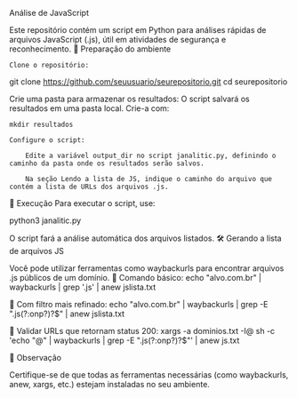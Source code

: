 Análise de JavaScript

Este repositório contém um script em Python para análises rápidas de arquivos JavaScript (.js), útil em atividades de segurança e reconhecimento.
📁 Preparação do ambiente

    Clone o repositório:

git clone https://github.com/seuusuario/seurepositorio.git
cd seurepositorio

Crie uma pasta para armazenar os resultados: O script salvará os resultados em uma pasta local. Crie-a com:

    mkdir resultados

    Configure o script:

        Edite a variável output_dir no script janalitic.py, definindo o caminho da pasta onde os resultados serão salvos.

        Na seção Lendo a lista de JS, indique o caminho do arquivo que contém a lista de URLs dos arquivos .js.

🚀 Execução
Para executar o script, use:

python3 janalitic.py

O script fará a análise automática dos arquivos listados.
🛠️ Gerando a lista de arquivos JS

Você pode utilizar ferramentas como waybackurls para encontrar arquivos .js públicos de um domínio.
🔹 Comando básico:
echo "alvo.com.br" | waybackurls | grep '.js' | anew jslista.txt

🔹 Com filtro mais refinado:
echo "alvo.com.br" | waybackurls | grep -E "\.js(?:onp?)?$" | anew jslista.txt

🔹 Validar URLs que retornam status 200:
xargs -a dominios.txt -I@ sh -c 'echo "@" | waybackurls | grep -E "\.js(?:onp?)?$"' | anew js.txt

📌 Observação

Certifique-se de que todas as ferramentas necessárias (como waybackurls, anew, xargs, etc.) estejam instaladas no seu ambiente.

